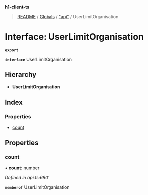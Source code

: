 **h1-client-ts**

> [README](../README.md) / [Globals](../globals.md) / ["api"](../modules/_api_.md) / UserLimitOrganisation

# Interface: UserLimitOrganisation

**`export`** 

**`interface`** UserLimitOrganisation

## Hierarchy

* **UserLimitOrganisation**

## Index

### Properties

* [count](_api_.userlimitorganisation.md#count)

## Properties

### count

•  **count**: number

*Defined in api.ts:6801*

**`memberof`** UserLimitOrganisation
